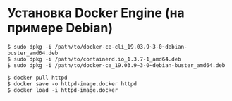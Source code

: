 # Установка Docker Engine (на примере Debian)
```shell
$ sudo dpkg -i /path/to/docker-ce-cli_19.03.9~3-0~debian-buster_amd64.deb
$ sudo dpkg -i /path/to/containerd.io_1.3.7-1_amd64.deb
$ sudo dpkg -i /path/to/docker-ce_19.03.9~3-0~debian-buster_amd64.deb
```
```shell
$ docker pull httpd
$ docker save -o httpd-image.docker httpd
$ docker load -i httpd-image.docker
```
